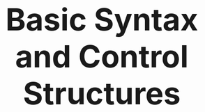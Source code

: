 <!SLIDE center>
<div style="font-weight:bold; font-size:500%; text-align:center;">
Basic Syntax and Control Structures
</div>
